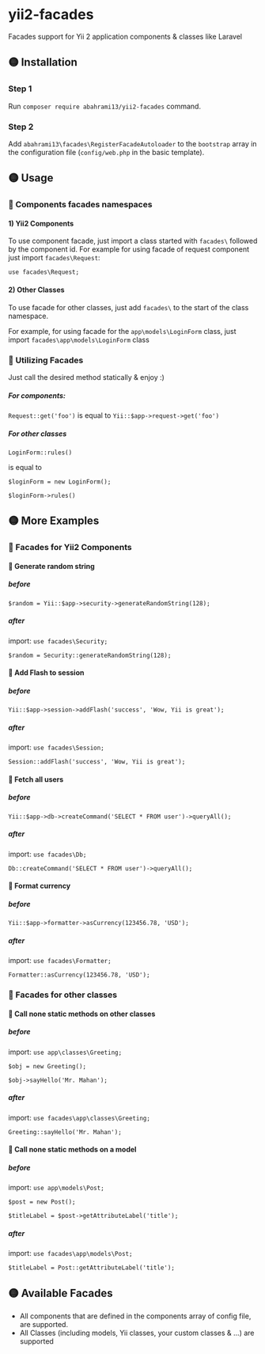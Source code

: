 # yii2-facades
Facades support for Yii 2 application components &amp; classes like Laravel

## 🟡 Installation

### Step 1

Run `composer require abahrami13/yii2-facades` command.

### Step 2

Add `abahrami13\facades\RegisterFacadeAutoloader` to the `bootstrap` array in the configuration file (`config/web.php` in the basic template).

## 🟡 Usage

### 🔷 Components facades namespaces

#### 1) Yii2 Components
To use component facade, just import a class started with `facades\` followed by the component id. For example for using facade of request component just import `facades\Request`:

`use facades\Request;`

#### 2) Other Classes
To use facade for other classes, just add `facades\` to the start of the class namespace.

For example, for using facade for the `app\models\LoginForm` class, just import `facades\app\models\LoginForm` class

### 🔷 Utilizing Facades

Just call the desired method statically & enjoy :)

##### For components:
`Request::get('foo')` is equal to `Yii::$app->request->get('foo')`

##### For other classes

`LoginForm::rules()`

is equal to

`$loginForm = new LoginForm();`

`$loginForm->rules()`

## 🟡 More Examples

### 🔷 Facades for Yii2 Components

#### 🔸 Generate random string

##### before
`$random = Yii::$app->security->generateRandomString(128);`
##### after
import: `use facades\Security;`

`$random = Security::generateRandomString(128);`

#### 🔸 Add Flash to session

##### before
`Yii::$app->session->addFlash('success', 'Wow, Yii is great');`
##### after
import: `use facades\Session;`

`Session::addFlash('success', 'Wow, Yii is great');`

#### 🔸 Fetch all users

##### before
`Yii::$app->db->createCommand('SELECT * FROM user')->queryAll();`
##### after
import: `use facades\Db;`

`Db::createCommand('SELECT * FROM user')->queryAll();`

#### 🔸 Format currency

##### before
`Yii::$app->formatter->asCurrency(123456.78, 'USD');`
##### after
import: `use facades\Formatter;`

`Formatter::asCurrency(123456.78, 'USD');`

### 🔷 Facades for other classes

#### 🔸 Call none static methods on other classes

##### before
import: `use app\classes\Greeting;`

`$obj = new Greeting();`

`$obj->sayHello('Mr. Mahan');`

##### after
import: `use facades\app\classes\Greeting;`

`Greeting::sayHello('Mr. Mahan');`

#### 🔸 Call none static methods on a model

##### before
import: `use app\models\Post;`

`$post = new Post();`

`$titleLabel = $post->getAttributeLabel('title');`

##### after
import: `use facades\app\models\Post;`

`$titleLabel = Post::getAttributeLabel('title');`


## 🟡 Available Facades
- All components that are defined in the components array of config file, are supported.
- All Classes (including models, Yii classes, your custom classes & ...) are supported